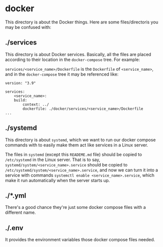 # docker

This directory is about the Docker things. Here are some files/directoris you may be confused with:

## ./services

This directory is about Docker services. Basically, all the files are placed according to their location in the `docker-compose` tree. For example:

`services/<service_name>/Dockerfile` is the `Dockerfile` of `<service_name>`, and in the `docker-compose` tree it may be referenced like:

```
version: "3.9"

services:
    <service_name>:
    build:
        context: ../
        dockerfile: ./docker/services/<service_name>/Dockerfile
...
```

## ./systemd

This directory is about `systemd`, which we want to run our docker compose commands with to easily make them act like services in a Linux server. 

The files in `systemd` (except this `READEME.md` file) should be copied to `/etc/systemd` in the Linux server. That is to say, `systemd/system/<service_name>.service` should be copied to `/etc/systemd/system/<service_name>.service`, and now we can turn it into a service with commands `systemctl enable <service_name>.service`, which make it run automatically when the server starts up.

## ./*.yml

There's a good chance they're just some docker compose files with a different name.

## ./.env

It provides the environment variables those docker compose files needed.
